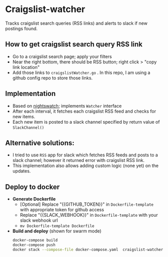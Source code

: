 # Craigslist-watcher

Tracks craigslist search queries (RSS links) and alerts to slack if new postings found.

## How to get craigslist search query RSS link

- Go to a craigslist search page; apply your filters
- Near the right bottom, there should be RSS button; right click > "copy link location"
- Add those links to `craigslistWatcher.go` . In this repo, I am using a github config repo to store those links.

## Implementation
- Based on [nightswatch](http://github.com/vvksh/nightswatch); implements `Watcher` interface
- After each interval, it fetches each craigslist RSS feed and checks for new items.
- Each new item is posted to a slack channel specified by return value of `SlackChannel()`

## Alternative solutions:
- I tried to use `RSS` app for slack which fetches RSS feeds and posts to a slack channel; however it returned error with craigslist RSS link.
- This implementation also allows adding custom logic (none yet) on the updates.

## Deploy to docker
- **Generate Dockerfile**
    - [Optional] Replace "{{GITHUB_TOKEN}}" in `Dockerfile-template` with appropriate token for github access
    - Replace "{{SLACK_WEBHOOK}}" in `Dockerfile-template` with your slack webhook url
    - `mv Dockerfile-template Dockerfile`
- **Build and deploy** (shown for swarm mode)
    ```bash
    docker-compose build
    docker-compose push
    docker stack --compose-file docker-compose.yaml  craigslist-watcher
    ```